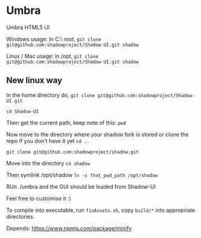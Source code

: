 Umbra
======
Umbra HTML5 UI


Windows usage:
In C:\ root, `git clone git@github.com:shadowproject/Shadow-UI.git shadow`

Linux / Mac usage:
in /opt, `git clone git@github.com:shadowproject/Shadow-UI.git shadow`


## New linux way
In the home directory do,
`git clone git@github.com:shadowproject/Shadow-UI.git`

`cd Shadow-UI`

Then get the current path, keep note of this:
`pwd`

Now move to the directory where your shadow fork is stored or clone the repo if you don't have it yet
`cd ..`

`git clone git@github.com:shadowproject/shadow.git`

Move into the directory
`cd shadow`

Then symlink /opt/shadow
`ln -s that_pwd_path /opt/shadow`

RUn ./umbra and the GUI should be loaded from Shadow-UI



Feel free to customise it :)

To compile into executable, run `fixAssets.sh`, copy `build/*` into appropriate directories.

Depends:
https://www.npmjs.com/package/minify
